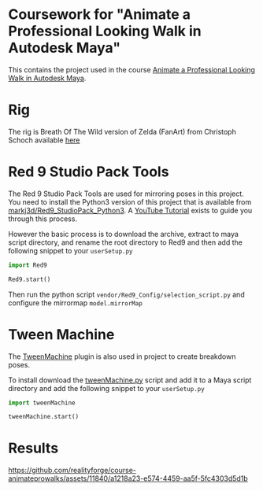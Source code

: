 # Coursework for "Animate a Professional Looking Walk in Autodesk Maya"

This contains the project used in the course [Animate a Professional Looking Walk in Autodesk Maya](https://www.udemy.com/course/animateprowalks/).

# Rig

The rig is Breath Of The Wild version of Zelda (FanArt) from Christoph Schoch available [here](https://drive.google.com/drive/u/0/folders/12u-ZkOxzoO8DUzqfcoOFmFbgV-uJcB64)

# Red 9 Studio Pack Tools

The Red 9 Studio Pack Tools are used for mirroring poses in this project. You need to install the Python3 version of this project that is available from [markj3d/Red9_StudioPack_Python3](https://github.com/markj3d/Red9_StudioPack_Python3). A [YouTube Tutorial](https://www.youtube.com/watch?v=26GfTXKm_ZU) exists to guide you through this process.

However the basic process is to download the archive, extract to maya script directory, and rename the root directory to Red9 and then add the following snippet to your `userSetup.py`

```python
import Red9

Red9.start()
```

Then run the python script `vendor/Red9_Config/selection_script.py` and configure the mirrormap `model.mirrorMap`

# Tween Machine

The [TweenMachine](https://github.com/The-Maize/tweenMachine) plugin is also used in project to create breakdown poses.

To install download the [tweenMachine.py](https://github.com/The-Maize/tweenMachine/blob/master/python/tweenMachine.py) script and add it to a Maya script directory and add the following snippet to your `userSetup.py`

```python
import tweenMachine

tweenMachine.start()
```

# Results

https://github.com/realityforge/course-animateprowalks/assets/11840/a1218a23-e574-4459-aa5f-5fc4303d5d1b

